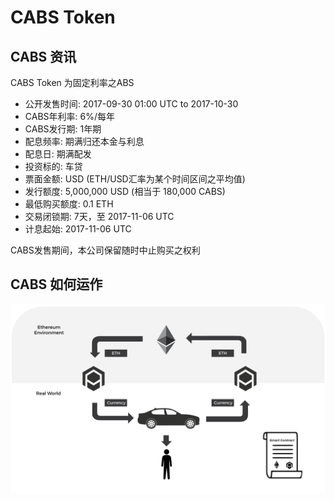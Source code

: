 # CABS Token

## CABS 资讯
CABS Token 为固定利率之ABS

- 公开发售时间: 2017-09-30 01:00 UTC to 2017-10-30
- CABS年利率: 6%/每年
- CABS发行期: 1年期
- 配息频率: 期满归还本金与利息
- 配息日: 期满配发
- 投资标的: 车贷
- 票面金额: USD (ETH/USD汇率为某个时间区间之平均值)
- 发行额度: 5,000,000 USD (相当于 180,000 CABS)
- 最低购买额度: 0.1 ETH
- 交易闭锁期: 7天，至 2017-11-06 UTC
- 计息起始: 2017-11-06 UTC

CABS发售期间，本公司保留随时中止购买之权利

## CABS 如何运作

![CryptoABS Flow](./CryptoABS_Flow.png)
